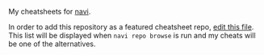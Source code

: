 My cheatsheets for [navi](https://github.com/denisidoro/navi).

In order to add this repository as a featured cheatsheet repo, [edit this file](https://github.com/denisidoro/cheats/edit/master/featured_repos.txt). This list will be displayed when `navi repo browse` is run and my cheats will be one of the alternatives.
